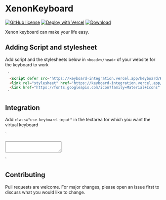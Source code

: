 # XenonKeyboard
[![GitHub license](https://img.shields.io/badge/-LICENSE%3A%20MIT-yellowgreen?style=for-the-badge&logo=opensourceinitiative&labelColor=black&logoColor=lime)](https://keyboard-integration.vercel.app/LICENSE.txt) [![Deploy with Vercel](https://img.shields.io/badge/-Clone-blue?style=for-the-badge&logo=vercel&logo-&logoColor=blue&labelColor=black)](https://vercel.com/new/clone?repository-url=https%3A%2F%2Fgithub.com%2FLord-Xenon%2FKeyboardIntegration) [![Download](https://img.shields.io/badge/Click%20to-DOWNLOAD%20REPOSITORY-black?style=for-the-badge&logo=github&labelColor=black&logoColor=lime)](https://github.com/Lord-Xenon/KeyboardIntegration/archive/refs/heads/main.zip)

Xenon keyboard can make your life easy.

## Adding Script and stylesheet
Add script and the stylesheets below in `<head></head>` of your website for the keyboard to work

```markdown
 `
  <script defer src="https://keyboard-integration.vercel.app/keyboard/Keyboard.js"></script>
  <link rel="stylesheet" href="https://keyboard-integration.vercel.app/keyboard/Keyboard.css">
  <link href="https://fonts.googleapis.com/icon?family=Material+Icons" rel="stylesheet">
 `
```

## Integration
Add `class="use-keyboard-input"` in the textarea for which you want the virtual keyboard

`
<textarea class="use-keyboard-input"></textarea>
`

## Contributing
Pull requests are welcome. For major changes, please open an issue first to discuss what you would like to change.
